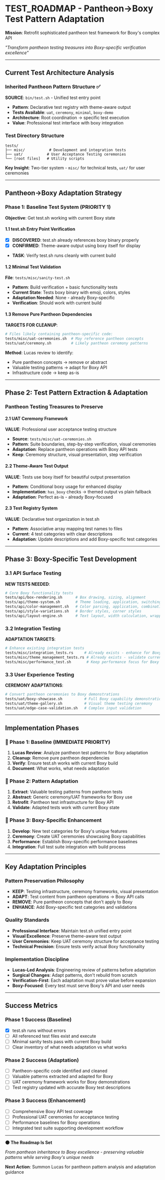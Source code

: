 # TEST_ROADMAP - Pantheon→Boxy Test Pattern Adaptation

**Mission**: Retrofit sophisticated pantheon test framework for Boxy's complex API

*"Transform pantheon testing treasures into Boxy-specific verification excellence"*

---

## Current Test Architecture Analysis

### Inherited Pantheon Pattern Structure ✅
**SOURCE**: `bin/test.sh` - Unified test entry point
- **Pattern**: Declarative test registry with theme-aware output
- **Tests Available**: `uat`, `ceremony`, `minimal`, `boxy-demo`
- **Architecture**: Root coordination → specific test execution
- **Value**: Professional test interface with boxy integration

### Test Directory Structure
```
tests/
├── misc/           # Development and integration tests
├── uat/           # User Acceptance Testing ceremonies  
└── [root files]   # Utility scripts
```

**Key Insight**: Two-tier system - `misc/` for technical tests, `uat/` for user ceremonies

---

## Pantheon→Boxy Adaptation Strategy

### Phase 1: Baseline Test System (PRIORITY 1)
**Objective**: Get test.sh working with current Boxy state

#### 1.1 test.sh Entry Point Verification
- [x] **DISCOVERED**: test.sh already references boxy binary properly
- [x] **CONFIRMED**: Theme-aware output using boxy itself for display
- **TASK**: Verify test.sh runs cleanly with current build

#### 1.2 Minimal Test Validation  
**File**: `tests/misc/sanity-test.sh`
- **Pattern**: Build verification + basic functionality tests
- **Current State**: Tests boxy binary with emoji, colors, styles
- **Adaptation Needed**: None - already Boxy-specific
- **Verification**: Should work with current build

#### 1.3 Remove Pure Pantheon Dependencies
**TARGETS FOR CLEANUP**:
```bash
# Files likely containing pantheon-specific code:
tests/misc/uat-ceremonies.sh  # May reference pantheon concepts
tests/uat/ceremony.sh         # Likely pantheon ceremony patterns
```

**Method**: Lucas review to identify:
- Pure pantheon concepts → remove or abstract
- Valuable testing patterns → adapt for Boxy API
- Infrastructure code → keep as-is

---

## Phase 2: Test Pattern Extraction & Adaptation

### Pantheon Testing Treasures to Preserve

#### 2.1 UAT Ceremony Framework
**VALUE**: Professional user acceptance testing structure
- **Source**: `tests/misc/uat-ceremonies.sh`
- **Pattern**: Suite boundaries, step-by-step verification, visual ceremonies
- **Adaptation**: Replace pantheon operations with Boxy API tests
- **Keep**: Ceremony structure, visual presentation, step verification

#### 2.2 Theme-Aware Test Output
**VALUE**: Tests use boxy itself for beautiful output presentation
- **Pattern**: Conditional boxy usage for enhanced display
- **Implementation**: `has_boxy` checks → themed output vs plain fallback
- **Adaptation**: Perfect as-is - already Boxy-focused

#### 2.3 Test Registry System
**VALUE**: Declarative test organization in test.sh
- **Pattern**: Associative array mapping test names to files
- **Current**: 4 test categories with clear descriptions
- **Adaptation**: Update descriptions and add Boxy-specific test categories

---

## Phase 3: Boxy-Specific Test Development

### 3.1 API Surface Testing
**NEW TESTS NEEDED**:
```bash
# Core Boxy functionality tests
tests/api/box-rendering.sh      # Box drawing, sizing, alignment
tests/api/theme-system.sh       # Theme loading, application, switching  
tests/api/color-management.sh   # Color parsing, application, combinations
tests/api/style-variations.sh   # Border styles, corner styles
tests/api/layout-engine.sh      # Text layout, width calculation, wrapping
```

### 3.2 Integration Testing
**ADAPTATION TARGETS**:
```bash
# Enhance existing integration tests
tests/misc/integration_tests.rs     # Already exists - enhance for Boxy
tests/misc/theme_management_tests.rs # Already exists - validate current impl
tests/misc/performance_test.sh       # Keep performance focus for Boxy
```

### 3.3 User Experience Testing  
**CEREMONY ADAPTATIONS**:
```bash
# Convert pantheon ceremonies to Boxy demonstrations
tests/uat/boxy-showcase.sh          # Full Boxy capability demonstration
tests/uat/theme-gallery.sh          # Visual theme testing ceremony
tests/uat/edge-case-validation.sh   # Complex input validation
```

---

## Implementation Phases

### 🎯 Phase 1: Baseline (IMMEDIATE PRIORITY)
1. **Lucas Review**: Analyze pantheon test patterns for Boxy adaptation
2. **Cleanup**: Remove pure pantheon dependencies  
3. **Verify**: Ensure test.sh works with current Boxy build
4. **Document**: What works, what needs adaptation

### 🔧 Phase 2: Pattern Adaptation
1. **Extract**: Valuable testing patterns from pantheon tests
2. **Abstract**: Generic ceremony/UAT frameworks for Boxy use
3. **Retrofit**: Pantheon test infrastructure for Boxy API
4. **Validate**: Adapted tests work with current Boxy state

### 🚀 Phase 3: Boxy-Specific Enhancement  
1. **Develop**: New test categories for Boxy's unique features
2. **Ceremony**: Create UAT ceremonies showcasing Boxy capabilities
3. **Performance**: Establish Boxy-specific performance baselines
4. **Integration**: Full test suite integration with build process

---

## Key Adaptation Principles

### Pattern Preservation Philosophy
- **KEEP**: Testing infrastructure, ceremony frameworks, visual presentation
- **ADAPT**: Test content from pantheon operations → Boxy API calls
- **REMOVE**: Pure pantheon concepts that don't apply to Boxy
- **ENHANCE**: Add Boxy-specific test categories and validations

### Quality Standards
- **Professional Interface**: Maintain test.sh unified entry point
- **Visual Excellence**: Preserve theme-aware test output
- **User Ceremonies**: Keep UAT ceremony structure for acceptance testing  
- **Technical Precision**: Ensure tests verify actual Boxy functionality

### Implementation Discipline
- **Lucas-Led Analysis**: Engineering review of patterns before adaptation
- **Surgical Changes**: Adapt patterns, don't rebuild from scratch
- **Verification-First**: Each adaptation must prove value before expansion
- **Boxy-Focused**: Every test must serve Boxy's API and user needs

---

## Success Metrics

### Phase 1 Success (Baseline)
- [x] test.sh runs without errors
- [ ] All referenced test files exist and execute
- [ ] Minimal sanity tests pass with current Boxy build
- [ ] Clear inventory of what needs adaptation vs what works

### Phase 2 Success (Adaptation)
- [ ] Pantheon-specific code identified and cleaned
- [ ] Valuable patterns extracted and adapted for Boxy
- [ ] UAT ceremony framework works for Boxy demonstrations
- [ ] Test registry updated with accurate Boxy test descriptions

### Phase 3 Success (Enhancement)
- [ ] Comprehensive Boxy API test coverage
- [ ] Professional UAT ceremonies for acceptance testing
- [ ] Performance baselines for Boxy operations  
- [ ] Integrated test suite supporting development workflow

---

**🌑 The Roadmap Is Set**

*From pantheon inheritance to Boxy excellence - preserving valuable patterns while serving Boxy's unique needs*

**Next Action**: Summon Lucas for pantheon pattern analysis and adaptation guidance